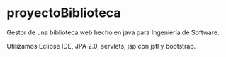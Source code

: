 proyectoBiblioteca
==================

Gestor de una biblioteca web hecho en java para Ingeniería de Software.

Utilizamos Eclipse IDE, JPA 2.0, servlets, jsp con jstl y bootstrap.

